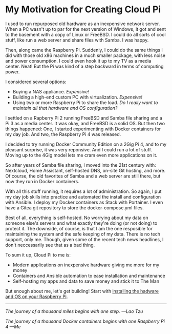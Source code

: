 # My Motivation for Creating Cloud Pi

I used to run repurposed old hardware as an inexpensive network server. When a PC wasn't up to par for the next version of Windows, it got and sent to the basement with a copy of Linux or FreeBSD. I could do all sorts of cool stuff, like run a web server and share files with Samba. I was happy.

Then, along came the Raspberry Pi. Suddenly, I could do the same things I did with those old x86 machines in a much smaller package, with less noise and power consumption. I could even hook it up to my TV as a media center. Neat! But the Pi was kind of a step backward in terms of computing power.

I considered several options:
* Buying a NAS appliance. _Expensive!_
* Building a high-end custom PC with virtualization. _Expensive!_
* Using two or more Raspberry Pi to share the load. _Do I really want to maintain all that hardware and OS configuration?_

I settled on a Rapberry Pi 2 running FreeBSD and Samba file sharing and a Pi 3 as a media center. It was okay, and FreeBSD is a solid OS. But then two things happened: One, I started experimenting with Docker containers for my day job. And two, the Raspberry Pi 4 was released.

I decided to try running Docker Community Edition on a 2Gig Pi 4, and to my pleasant surprise, it was very reponsive. And I could run a lot of stuff. Moving up to the 4Gig model lets me cram even more applications on it.

So after years of Samba file sharing, I moved into the 21st century with: Nextcloud, Home Assistant, self-hosted DNS, on-site Git hosting, and more. Of course, the old favorites of Samba and a web server are still there, but now they run in Docker containers. 

With all this stuff running, it requires a lot of administration. So again, I put my day job skills into practice and automated the install and configuration with Ansible. I deploy my Docker containers as Stack with Portainer. I even have a Gitea git repository to store the docker-compose.yml files.

Best of all, everything is self-hosted. No worrying about my data on someone else's servers and what exactly they're doing (or not doing) to protect it. The downside, of course, is that I am the one resposible for maintaining the system and the safe keeping of my data. There is no tech support, only me. Though, given some of the recent tech news headlines, I don't neccessarily see that as a bad thing.

To sum it up, Cloud Pi to me is:
* Modern applications on inexpensive hardware giving me more for my money
* Containers and Ansible automation to ease installation and maintenance
* Self-hosting my apps and data to save money and stick it to The Man

But enough about me, let's get building! Start with [installing the hadware and OS on your Raspberry Pi](install-hardware-os.md).

---

_The journey of a thousand miles begins with one step. &mdash;Lao Tzu_

_The journey of a thousand Docker containers begins with one Raspberry Pi 4 &mdash;Me_

